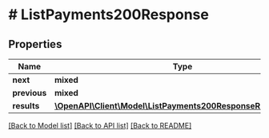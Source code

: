 # # ListPayments200Response

## Properties

Name | Type | Description | Notes
------------ | ------------- | ------------- | -------------
**next** | **mixed** |  | [optional]
**previous** | **mixed** |  | [optional]
**results** | [**\OpenAPI\Client\Model\ListPayments200ResponseResultsInner[]**](ListPayments200ResponseResultsInner.md) |  | [optional]

[[Back to Model list]](../../README.md#models) [[Back to API list]](../../README.md#endpoints) [[Back to README]](../../README.md)
